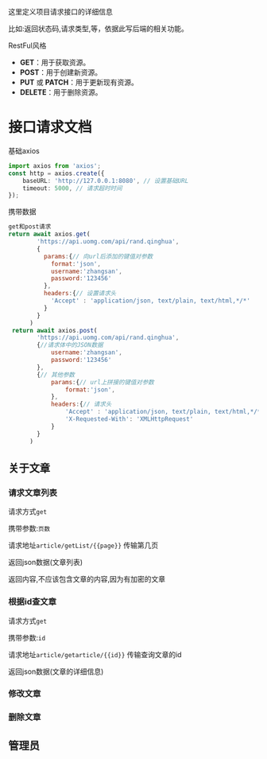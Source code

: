 这里定义项目请求接口的详细信息

比如:返回状态码,请求类型,等，依据此写后端的相关功能。



RestFul风格

- **GET**：用于获取资源。
- **POST**：用于创建新资源。
- **PUT** 或 **PATCH**：用于更新现有资源。
- **DELETE**：用于删除资源。





# 接口请求文档

基础axios

```ts
import axios from 'axios';
const http = axios.create({
    baseURL: 'http://127.0.0.1:8080', // 设置基础URL
    timeout: 5000, // 请求超时时间
});
```



携带数据

```js
get和post请求 
return await axios.get(
        'https://api.uomg.com/api/rand.qinghua',
        {
          params:{// 向url后添加的键值对参数
            format:'json',
            username:'zhangsan',
            password:'123456'
          },
          headers:{// 设置请求头
            'Accept' : 'application/json, text/plain, text/html,*/*'
          }
        }
      )
 return await axios.post(
        'https://api.uomg.com/api/rand.qinghua',
        {//请求体中的JSON数据
            username:'zhangsan',
            password:'123456'
        },
        {// 其他参数
         	params:{// url上拼接的键值对参数
            	format:'json',
          	},
          	headers:{// 请求头
            	'Accept' : 'application/json, text/plain, text/html,*/*',
            	'X-Requested-With': 'XMLHttpRequest'
          	}
        }
      )
```



## 关于文章

### 请求文章列表

请求方式`get`

携带参数:`页数`

请求地址`article/getList/{{page}}` 传输第几页

返回json数据(文章列表)

返回内容,不应该包含文章的内容,因为有加密的文章

### 根据id查文章

请求方式`get`

携带参数:`id`

请求地址`article/getarticle/{{id}}` 传输查询文章的id

返回json数据(文章的详细信息)

### 修改文章



### 删除文章



 



##  管理员





